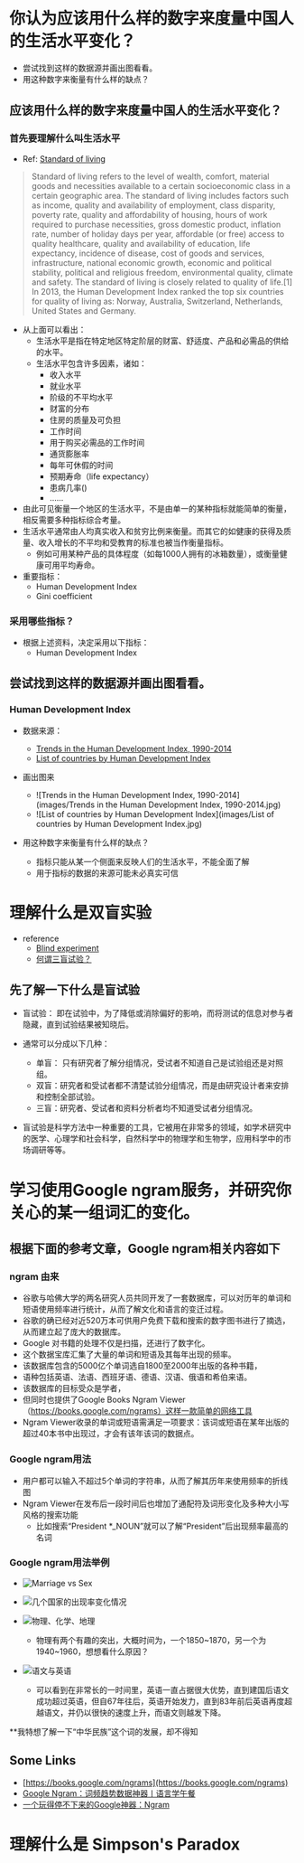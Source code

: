 ﻿# 你认为应该用什么样的数字来度量中国人的生活水平变化？
*  尝试找到这样的数据源并画出图看看。
*  用这种数字来衡量有什么样的缺点？

## 应该用什么样的数字来度量中国人的生活水平变化？
### 首先要理解什么叫生活水平

* Ref: [Standard of living](https://en.wikipedia.org/wiki/Standard_of_living)

> Standard of living refers to the level of wealth, comfort, material goods and necessities available to a certain socioeconomic class in a certain geographic area. The standard of living includes factors such as income, quality and availability of employment, class disparity, poverty rate, quality and affordability of housing, hours of work required to purchase necessities, gross domestic product, inflation rate, number of holiday days per year, affordable (or free) access to quality healthcare, quality and availability of education, life expectancy, incidence of disease, cost of goods and services, infrastructure, national economic growth, economic and political stability, political and religious freedom, environmental quality, climate and safety. The standard of living is closely related to quality of life.[1] In 2013, the Human Development Index ranked the top six countries for quality of living as: Norway, Australia, Switzerland, Netherlands, United States and Germany.

* 从上面可以看出：
    * 生活水平是指在特定地区特定阶层的财富、舒适度、产品和必需品的供给的水平。
    * 生活水平包含许多因素，诸如：
        * 收入水平
        * 就业水平
        * 阶级的不平均水平
        * 财富的分布
        * 住房的质量及可负担
        * 工作时间
        * 用于购买必需品的工作时间
        * 通货膨胀率
        * 每年可休假的时间
        * 预期寿命（life expectancy）
        * 患病几率()
        * ……
* 由此可见衡量一个地区的生活水平，不是由单一的某种指标就能简单的衡量，相反需要多种指标综合考量。
* 生活水平通常由人均真实收入和贫穷比例来衡量。而其它的如健康的获得及质量、收入增长的不平均和受教育的标准也被当作衡量指标。
    * 例如可用某种产品的具体程度（如每1000人拥有的冰箱数量），或衡量健康可用平均寿命。
* 重要指标：
    * Human Development Index
    * Gini coefficient
    
### 采用哪些指标？

* 根据上述资料，决定采用以下指标：
    * Human Development Index
    

## 尝试找到这样的数据源并画出图看看。

### Human Development Index

* 数据来源：
    * [Trends in the Human Development Index, 1990-2014](http://hdr.undp.org/en/composite/trends)
    * [List of countries by Human Development Index](https://en.wikipedia.org/wiki/List_of_countries_by_Human_Development_Index)

* 画出图来
    * ![Trends in the Human Development Index, 1990-2014](images/Trends in the Human Development Index, 1990-2014.jpg)
    * ![List of countries by Human Development Index](images/List of countries by Human Development Index.jpg)


*  用这种数字来衡量有什么样的缺点？
    * 指标只能从某一个侧面来反映人们的生活水平，不能全面了解
    * 用于指标的数据的来源可能未必真实可信

# 理解什么是双盲实验

* reference
    * [Blind experiment](https://en.wikipedia.org/wiki/Blind_experiment)
    * [何谓三盲试验？](http://www.dxy.cn/bbs/thread/9819796#9819796)
    
## 先了解一下什么是盲试验

* 盲试验： 即在试验中，为了降低或消除偏好的影响，而将测试的信息对参与者隐藏，直到试验结果被知晓后。
* 通常可以分成以下几种：
    * 单盲： 只有研究者了解分组情况，受试者不知道自己是试验组还是对照组。
    * 双盲：研究者和受试者都不清楚试验分组情况，而是由研究设计者来安排和控制全部试验。
    * 三盲：研究者、受试者和资料分析者均不知道受试者分组情况。

* 盲试验是科学方法中一种重要的工具，它被用在非常多的领域，如学术研究中的医学、心理学和社会科学，自然科学中的物理学和生物学，应用科学中的市场调研等等。 


# 学习使用Google ngram服务，并研究你关心的某一组词汇的变化。

## 根据下面的参考文章，Google ngram相关内容如下
### ngram 由来

* 谷歌与哈佛大学的两名研究人员共同开发了一套数据库，可以对历年的单词和短语使用频率进行统计，从而了解文化和语言的变迁过程。
* 谷歌的确已经对近520万本可供用户免费下载和搜索的数字图书进行了摘选，从而建立起了庞大的数据库。
* Google 对书籍的处理不仅是扫描，还进行了数字化。
* 这个数据宝库汇集了大量的单词和短语及其每年出现的频率。
* 该数据库包含的5000亿个单词选自1800至2000年出版的各种书籍，
* 语种包括英语、法语、西班牙语、德语、汉语、俄语和希伯来语。
* 该数据库的目标受众是学者，
* 但同时也提供了Google Books Ngram Viewer（https://books.google.com/ngrams）这样一款简单的网络工具
* Ngram Viewer收录的单词或短语需满足一项要求：该词或短语在某年出版的超过40本书中出现过，才会有该年该词的数据点。

### Google ngram用法

* 用户都可以输入不超过5个单词的字符串，从而了解其历年来使用频率的折线图
* Ngram Viewer在发布后一段时间后也增加了通配符及词形变化及多种大小写风格的搜索功能
  * 比如搜索“President *_NOUN”就可以了解“President”后出现频率最高的名词

### Google ngram用法举例

* ![Marriage vs Sex](http://mmbiz.qpic.cn/mmbiz/GIhWrtDH6qefmKNnV79z4ejwwPOrkQ60r7IapFproGdJzbWMBlCdHxBowU5k7RZWlXVuGdh3Re4iaSh5GGYbVBA/640?wx_fmt=png&tp=webp&wxfrom=5&wx_lazy=1)
* ![几个国家的出现率变化情况](https://pic4.zhimg.com/34ca540a78a6fc7409aa9516c34db383_b.jpg)
* ![物理、化学、地理](images/)
  * 物理有两个有趣的突出，大概时间为，一个1850~1870，另一个为1940~1960，想想看什么原因？

* ![语文与英语](images/)
  * 可以看到在非常长的一时间里，英语一直占据很大优势，直到建国后语文成功超过英语，但自67年往后，英语开始发力，直到83年前后英语再度超越语文，并仍以很快的速度上升，而语文则越发下降。


**我特想了解一下“中华民族”这个词的发展，却不得知


## Some Links

* [https://books.google.com/ngrams](https://books.google.com/ngrams)
* [Google Ngram：词频趋势数据神器丨语言学午餐](http://mp.weixin.qq.com/s?__biz=MjM5MTA5MjcxMA==&mid=207357877&idx=1&sn=a5b64cd9b5ac346da30e7f06de869bdd&scene=2&from=timeline&isappinstalled=0#rd)
* [一个玩得停不下来的Google神器：Ngram](https://zhuanlan.zhihu.com/p/20165483)



# 理解什么是 Simpson's Paradox







